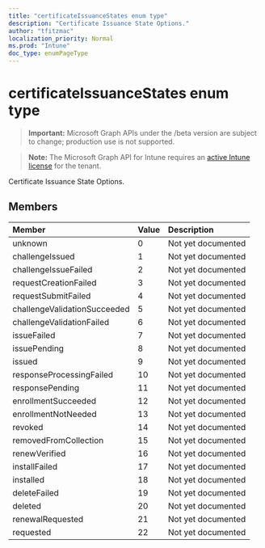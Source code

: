 ```yaml
---
title: "certificateIssuanceStates enum type"
description: "Certificate Issuance State Options."
author: "tfitzmac"
localization_priority: Normal
ms.prod: "Intune"
doc_type: enumPageType
---
```


# certificateIssuanceStates enum type

> **Important:** Microsoft Graph APIs under the /beta version are subject to change; production use is not supported.

> **Note:** The Microsoft Graph API for Intune requires an [active Intune license](https://go.microsoft.com/fwlink/?linkid=839381) for the tenant.

Certificate Issuance State Options.

## Members
|Member|Value|Description|
|:---|:---|:---|
|unknown|0|Not yet documented|
|challengeIssued|1|Not yet documented|
|challengeIssueFailed|2|Not yet documented|
|requestCreationFailed|3|Not yet documented|
|requestSubmitFailed|4|Not yet documented|
|challengeValidationSucceeded|5|Not yet documented|
|challengeValidationFailed|6|Not yet documented|
|issueFailed|7|Not yet documented|
|issuePending|8|Not yet documented|
|issued|9|Not yet documented|
|responseProcessingFailed|10|Not yet documented|
|responsePending|11|Not yet documented|
|enrollmentSucceeded|12|Not yet documented|
|enrollmentNotNeeded|13|Not yet documented|
|revoked|14|Not yet documented|
|removedFromCollection|15|Not yet documented|
|renewVerified|16|Not yet documented|
|installFailed|17|Not yet documented|
|installed|18|Not yet documented|
|deleteFailed|19|Not yet documented|
|deleted|20|Not yet documented|
|renewalRequested|21|Not yet documented|
|requested|22|Not yet documented|




